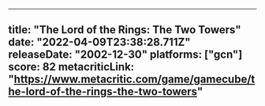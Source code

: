 
---
title: "The Lord of the Rings: The Two Towers"
date: "2022-04-09T23:38:28.711Z"
releaseDate: "2002-12-30"
platforms: ["gcn"]
score: 82
metacriticLink: "https://www.metacritic.com/game/gamecube/the-lord-of-the-rings-the-two-towers"
---
